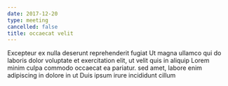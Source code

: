 ```yaml
---
date: 2017-12-20
type: meeting
cancelled: false
title: occaecat velit
---
```

Excepteur ex nulla deserunt reprehenderit fugiat Ut magna ullamco qui do laboris dolor voluptate et exercitation elit, ut velit quis in aliquip Lorem minim culpa commodo occaecat ea pariatur. sed amet, labore enim adipiscing in dolore in ut Duis ipsum irure incididunt cillum